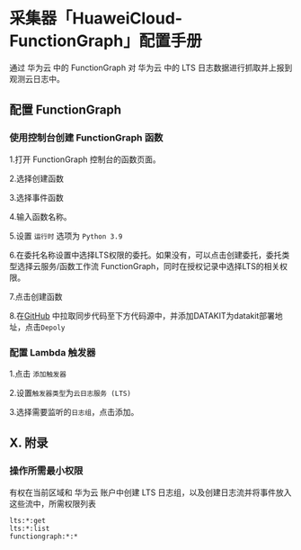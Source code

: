 # 采集器「HuaweiCloud-FunctionGraph」配置手册

通过 华为云 中的 FunctionGraph 对 华为云 中的 LTS 日志数据进行抓取并上报到观测云日志中。

## 配置 FunctionGraph

### 使用控制台创建 FunctionGraph 函数

1.打开 FunctionGraph 控制台的函数页面。

2.选择创建函数

3.选择事件函数

4.输入函数名称。

5.设置 `运行时` 选项为 `Python 3.9`

6.在委托名称设置中选择LTS权限的委托。如果没有，可以点击创建委托，委托类型选择云服务/函数工作流 FunctionGraph，同时在授权记录中选择LTS的相关权限。

7.点击创建函数

8.在[GitHub](https://github.com/GuanceCloud/functiongraph-forward) 中拉取同步代码至下方代码源中，并添加DATAKIT为datakit部署地址，点击`Depoly`

### 配置 Lambda 触发器

1.点击 `添加触发器`

2.设置`触发器类型`为`云日志服务 (LTS)` 

3.选择需要监听的`日志组`，点击添加。

## X. 附录

### 操作所需最小权限

有权在当前区域和 华为云 账户中创建 LTS 日志组，以及创建日志流并将事件放入这些流中，所需权限列表

```
lts:*:get
lts:*:list
functiongraph:*:*
```
